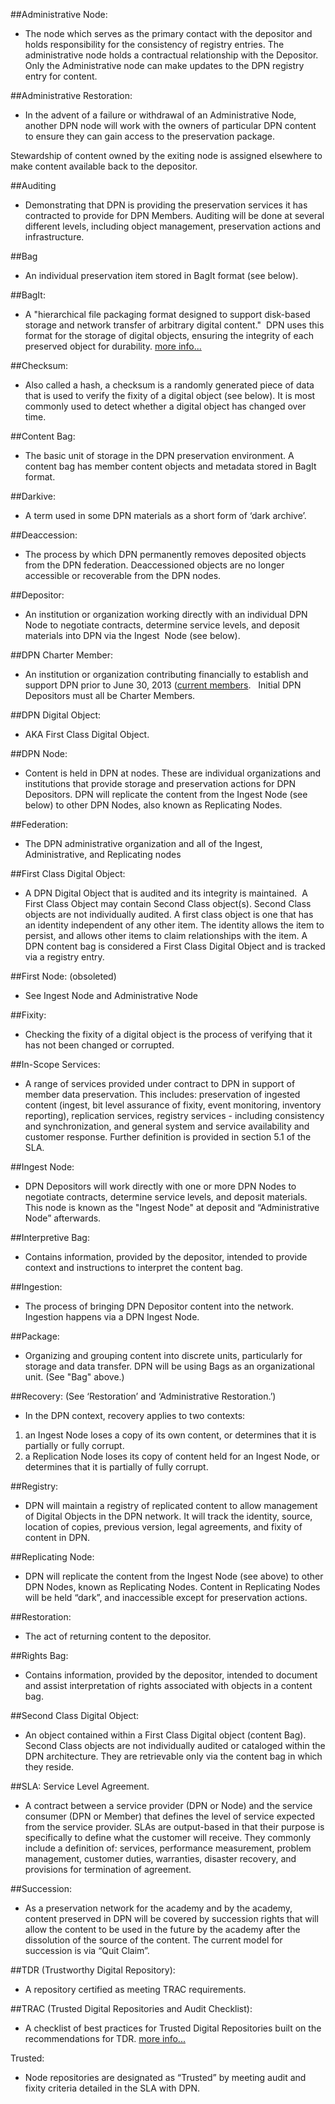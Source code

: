 
##Administrative Node: 
- The
node which serves as the primary contact with the depositor and holds
responsibility for the consistency of registry entries. The
administrative node holds a contractual relationship with the Depositor.
Only the Administrative node can make updates to the DPN registry entry
for content. 

##Administrative Restoration: 
- In
the advent of a failure or withdrawal of an Administrative Node, another
DPN node will work with the owners of particular DPN content to ensure
they can gain access to the preservation package.

Stewardship of content owned by the exiting node is assigned
elsewhere to make content available back to the depositor.

##Auditing
- Demonstrating that
DPN is providing the preservation services it has contracted to provide
for DPN Members. Auditing will be done at several different levels,
including object management, preservation actions and
infrastructure.

##Bag
- An individual
preservation item stored in BagIt format (see below).

##BagIt: 
- A "hierarchical file
packaging format designed to support disk-based storage and network
transfer of arbitrary digital content."  DPN uses this format for the
storage of digital objects, ensuring the integrity of each preserved
object for durability. [more
info...](https://www.google.com/url?q=http://en.wikipedia.org/wiki/BagIt&sa=D&ust=1469578715623000&usg=AFQjCNH1X8y4cijjUn0kryz5sTNKwszESQ)

##Checksum: 
- Also called a
hash, a checksum is a randomly generated piece of data that is used to
verify the fixity of a digital object (see below). It is most commonly
used to detect whether a digital object has changed over time.

##Content Bag: 
- The basic unit
of storage in the DPN preservation environment. A content bag has member
content objects and metadata stored in BagIt format.

##Darkive: 
- A term used in some
DPN materials as a short form of ‘dark archive’.

##Deaccession: 
- The process by
which DPN permanently removes deposited objects from the DPN federation.
Deaccessioned objects are no longer accessible or recoverable from the
DPN nodes.

##Depositor:  
- An institution or
organization working directly with an
individual DPN Node to negotiate contracts, determine service levels,
and deposit materials into DPN via the Ingest  Node (see below). 

##DPN Charter Member:  
- An
institution or organization contributing financially to establish and
support DPN prior to June 30, 2013 (<span class="c7">[current
members](https://www.google.com/url?q=http://www.dpn.org/members/&sa=D&ust=1469578715626000&usg=AFQjCNEGTs8IyQdUvf8I7G_IOSg7Z96XgQ).  
Initial DPN Depositors must all be Charter
Members.

##DPN Digital Object:
- AKA
First Class Digital Object.

##DPN Node: 
- Content is held in
DPN at nodes. These are individual organizations and institutions that
provide storage and preservation actions for DPN Depositors. DPN will
replicate the content from the Ingest Node (see below) to other DPN
Nodes, also known as Replicating Nodes.

##Federation: 
- The DPN administrative organization and all of the Ingest,
Administrative, and Replicating nodes

##First Class Digital Object: 
- A DPN Digital Object that is audited and its integrity is
maintained.  A First Class Object may contain Second Class object(s).
Second Class objects are not individually audited. A first class object
is one that has an identity independent of any other item. The identity
allows the item to persist, and allows other items to claim
relationships with the item. A DPN content bag is considered a First
Class Digital Object and is tracked via a registry entry.

##First Node: (obsoleted) 
- See
Ingest Node and Administrative Node

##Fixity: 
- Checking the fixity
of a digital object is the process of verifying that it has not been
changed or corrupted.

##In-Scope Services: 
- A range
of services provided under contract to DPN in support of member data
preservation. This includes: preservation of ingested content (ingest,
bit level assurance of fixity, event monitoring, inventory reporting),
replication services, registry services - including consistency and
synchronization, and general system and service availability and
customer response. Further definition is provided in section 5.1 of the
SLA. 

##Ingest Node: 
- DPN Depositors
will work directly with one or more DPN Nodes to negotiate contracts,
determine service levels, and deposit materials. This node is known as
the "Ingest Node" at deposit and “Administrative Node”
afterwards.

##Interpretive Bag: 
- Contains
information, provided by the depositor, intended to provide context and
instructions to interpret the content bag. 

##Ingestion: 
- The process of
bringing DPN Depositor content into the network. Ingestion happens via a
DPN Ingest Node.

##Package: 
- Organizing and
grouping content into discrete units, particularly for storage and data
transfer. DPN will be using Bags as an organizational unit. (See "Bag"
above.)

##Recovery: (See ‘Restoration’
and ‘Administrative Restoration.’)

- In the DPN context, recovery applies to two
contexts:

1.  an Ingest Node loses a copy of its own content,
    or determines that it is partially or fully corrupt.
2.  a Replication Node loses its copy of content
    held for an Ingest Node, or determines that it is partially of
    fully corrupt.

##Registry: 
- DPN will maintain
a registry of replicated content to allow management of Digital Objects
in the DPN network. It will track the identity, source, location of
copies, previous version, legal agreements, and fixity of content in
DPN. 

##Replicating Node: 
- DPN will
replicate the content from the Ingest Node (see above) to other DPN
Nodes, known as Replicating Nodes. Content in Replicating Nodes will be
held “dark”, and inaccessible except for preservation actions. 

##Restoration: 
- The act of
returning content to the depositor.


##Rights Bag: 
- Contains
information, provided by the depositor, intended to document and assist
interpretation of rights associated with objects in a content
bag.



##Second Class Digital Object: 
- An
object contained within a First Class Digital object (content Bag).
Second Class objects are not individually audited or cataloged within
the DPN architecture. They are retrievable only via the content bag in
which they reside.


##SLA: Service Level Agreement.
- A contract between a service provider (DPN
or Node) and the service consumer (DPN or Member) that defines the level
of service expected from the service provider. SLAs are output-based in
that their purpose is specifically to define what the customer will
receive. 
They commonly include a definition
of: services, performance measurement, problem management, customer
duties, warranties, disaster recovery, and provisions for termination of
agreement.

##Succession: 
- As a
preservation network for the academy and by the academy, content
preserved in DPN will be covered by succession rights that will allow
the content to be used in the future by the academy after the
dissolution of the source of the content. The current model for
succession is via “Quit Claim”. 

##TDR (Trustworthy Digital
Repository): 
- A repository certified as meeting TRAC
requirements.

##TRAC (Trusted Digital
Repositories and Audit Checklist):  
- A checklist of best practices for
Trusted Digital Repositories built on the recommendations for TDR.
[more
info...](https://www.google.com/url?q=http://www.crl.edu/sites/default/files/attachments/pages/trac_0.pdf&sa=D&ust=1469578715639000&usg=AFQjCNEKapSGJlbuIfQUId1dAXmKaCLbXw)

Trusted: 
- Node repositories
are designated as “Trusted” by meeting audit and fixity criteria
detailed in the SLA with DPN.
